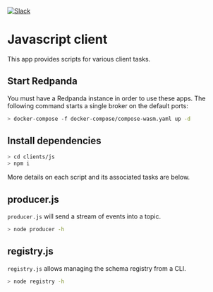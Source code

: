 [![Slack](https://img.shields.io/badge/Slack-Redpanda%20Community-blue)](https://redpanda.com/slack)

# Javascript client

This app provides scripts for various client tasks.

## Start Redpanda

You must have a Redpanda instance in order to use these apps.
The following command starts a single broker on the default ports:

```bash
> docker-compose -f docker-compose/compose-wasm.yaml up -d
```

## Install dependencies

```bash
> cd clients/js
> npm i
```

More details on each script and its associated tasks are below.

## producer.js

`producer.js` will send a stream of events into a topic.

```bash
> node producer -h
```

## registry.js

`registry.js` allows managing the schema registry from a CLI.

```bash
> node registry -h
```
